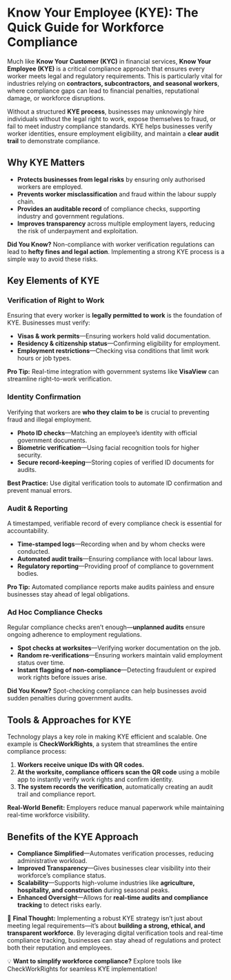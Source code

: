 # Know Your Employee (KYE): The Quick Guide for Workforce Compliance

Much like **Know Your Customer (KYC)** in financial services, **Know Your Employee (KYE)** is a critical compliance approach that ensures every worker meets legal and regulatory requirements. This is particularly vital for industries relying on **contractors, subcontractors, and seasonal workers**, where compliance gaps can lead to financial penalties, reputational damage, or workforce disruptions.

Without a structured **KYE process**, businesses may unknowingly hire individuals without the legal right to work, expose themselves to fraud, or fail to meet industry compliance standards. KYE helps businesses verify worker identities, ensure employment eligibility, and maintain a **clear audit trail** to demonstrate compliance.


## Why KYE Matters
* **Protects businesses from legal risks** by ensuring only authorised workers are employed.  
* **Prevents worker misclassification** and fraud within the labour supply chain.  
* **Provides an auditable record** of compliance checks, supporting industry and government regulations.  
* **Improves transparency** across multiple employment layers, reducing the risk of underpayment and exploitation.

<prompt>

**Did You Know?** Non-compliance with worker verification regulations can lead to **hefty fines and legal action**. Implementing a strong KYE process is a simple way to avoid these risks.

</prompt>



## Key Elements of KYE

### Verification of Right to Work
Ensuring that every worker is **legally permitted to work** is the foundation of KYE. Businesses must verify:

* **Visas & work permits**—Ensuring workers hold valid documentation.  
* **Residency & citizenship status**—Confirming eligibility for employment.  
* **Employment restrictions**—Checking visa conditions that limit work hours or job types.

<prompt>

**Pro Tip:** Real-time integration with government systems like **VisaView** can streamline right-to-work verification.

</prompt>

### Identity Confirmation
Verifying that workers are **who they claim to be** is crucial to preventing fraud and illegal employment.

* **Photo ID checks**—Matching an employee’s identity with official government documents.  
* **Biometric verification**—Using facial recognition tools for higher security.  
* **Secure record-keeping**—Storing copies of verified ID documents for audits.

<prompt>

**Best Practice:** Use digital verification tools to automate ID confirmation and prevent manual errors.

</prompt>

### Audit & Reporting
A timestamped, verifiable record of every compliance check is essential for accountability.

* **Time-stamped logs**—Recording when and by whom checks were conducted.  
* **Automated audit trails**—Ensuring compliance with local labour laws.  
* **Regulatory reporting**—Providing proof of compliance to government bodies.

<prompt>

**Pro Tip:** Automated compliance reports make audits painless and ensure businesses stay ahead of legal obligations.

</prompt>

### Ad Hoc Compliance Checks
Regular compliance checks aren’t enough—**unplanned audits** ensure ongoing adherence to employment regulations.

* **Spot checks at worksites**—Verifying worker documentation on the job.  
* **Random re-verifications**—Ensuring workers maintain valid employment status over time.  
* **Instant flagging of non-compliance**—Detecting fraudulent or expired work rights before issues arise.

<prompt>

**Did You Know?** Spot-checking compliance can help businesses avoid sudden penalties during government audits.

</prompt>


## Tools & Approaches for KYE
Technology plays a key role in making KYE efficient and scalable. One example is **CheckWorkRights**, a system that streamlines the entire compliance process:

1. **Workers receive unique IDs with QR codes.**  
2. **At the worksite, compliance officers scan the QR code** using a mobile app to instantly verify work rights and confirm identity.  
3. **The system records the verification**, automatically creating an audit trail and compliance report.

<prompt>

**Real-World Benefit:** Employers reduce manual paperwork while maintaining real-time workforce visibility.

</prompt>


## Benefits of the KYE Approach

* **Compliance Simplified**—Automates verification processes, reducing administrative workload.  
* **Improved Transparency**—Gives businesses clear visibility into their workforce’s compliance status.  
* **Scalability**—Supports high-volume industries like **agriculture, hospitality, and construction** during seasonal peaks.  
* **Enhanced Oversight**—Allows for **real-time audits and compliance tracking** to detect risks early.

🚀 **Final Thought:** Implementing a robust KYE strategy isn’t just about meeting legal requirements—it’s about **building a strong, ethical, and transparent workforce**. By leveraging digital verification tools and real-time compliance tracking, businesses can stay ahead of regulations and protect both their reputation and employees.


💡 **Want to simplify workforce compliance?** Explore tools like CheckWorkRights for seamless KYE implementation!

